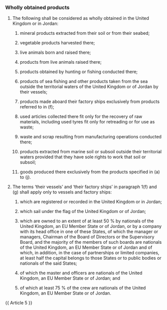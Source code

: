 ### Wholly obtained products

1. The following shall be considered as wholly obtained in the United Kingdom or in Jordan:

   1. mineral products extracted from their soil or from their seabed;

   2. vegetable products harvested there;

   3. live animals born and raised there;

   4. products from live animals raised there;

   5. products obtained by hunting or fishing conducted there;

   6. products of sea fishing and other products taken from the sea outside the territorial waters of the United Kingdom or of Jordan by their vessels;

   7. products made aboard their factory ships exclusively from products referred to in (f);

   8. used articles collected there fit only for the recovery of raw materials, including used tyres fit only for retreading or for use as waste;

   9. waste and scrap resulting from manufacturing operations conducted there;

   10. products extracted from marine soil or subsoil outside their territorial waters provided that they have sole rights to work that soil or subsoil;

   11. goods produced there exclusively from the products specified in (a) to (j).

2. The terms ‘their vessels’ and ‘their factory ships’ in paragraph 1(f) and (g) shall apply only to vessels and factory ships:

   1. which are registered or recorded in the United Kingdom or in Jordan;

   2. which sail under the flag of the United Kingdom or of Jordan;

   3. which are owned to an extent of at least 50 % by nationals of the United Kingdom, an EU Member State or of Jordan, or by a company with its head office in one of these States, of which the manager or managers, Chairman of the Board of Directors or the Supervisory Board, and the majority of the members of such boards are nationals of the United Kingdom, an EU Member State or of Jordan and of which, in addition, in the case of partnerships or limited companies, at least half the capital belongs to those States or to public bodies or nationals of the said States;

   4. of which the master and officers are nationals of the United Kingdom, an EU Member State or of Jordan; and

   5. of which at least 75 % of the crew are nationals of the United Kingdom, an EU Member State or of Jordan.

{{ Article 5 }}
